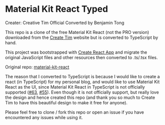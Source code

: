 # Material Kit React Typed

Creater: Creative Tim Official
Converted by Benjamin Tong

This repo is a clone of the free Material Kit React (not the PRO version) downloaded from the [Create Tim](https://www.creative-tim.com/product/material-kit-react/) website but is converted to TypeScript by hand. 

This project was bootstrapped with [Create React App](https://github.com/facebook/create-react-app) and migrate the original JavaScript files and other resources then converted to .ts/.tsx files.

Original repo: [material-kit-react](https://github.com/creativetimofficial/material-kit-react)

The reason that I converted to TypeScript is because I would like to create a react (in TypeScript) for my personal blog, and would like to use Material Kit React as the UI, since Material Kit React in TypeScript is not officially supported ([#63](https://github.com/creativetimofficial/material-kit-react/issues/63), [#55](https://github.com/creativetimofficial/material-kit-react/issues/55)). Even though it is not officially support, but really love the design and hence created this repo (and thank you so much to Create Tim to have this beautiful design to make it free for anyone).

Please feel free to clone / fork this repo or open an issue if you have encountered any issues while using it.

